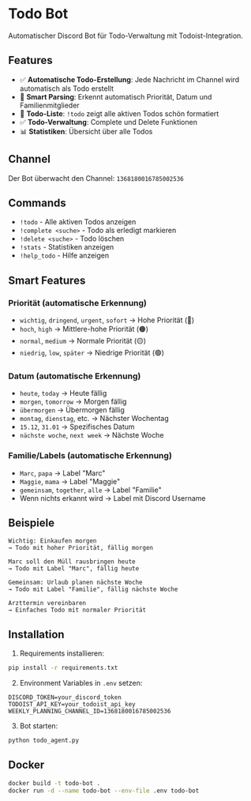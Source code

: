 # Todo Bot

Automatischer Discord Bot für Todo-Verwaltung mit Todoist-Integration.

## Features

- ✅ **Automatische Todo-Erstellung**: Jede Nachricht im Channel wird automatisch als Todo erstellt
- 🎯 **Smart Parsing**: Erkennt automatisch Priorität, Datum und Familienmitglieder
- 📝 **Todo-Liste**: `!todo` zeigt alle aktiven Todos schön formatiert
- ✅ **Todo-Verwaltung**: Complete und Delete Funktionen
- 📊 **Statistiken**: Übersicht über alle Todos

## Channel

Der Bot überwacht den Channel: `1368180016785002536`

## Commands

- `!todo` - Alle aktiven Todos anzeigen
- `!complete <suche>` - Todo als erledigt markieren
- `!delete <suche>` - Todo löschen  
- `!stats` - Statistiken anzeigen
- `!help_todo` - Hilfe anzeigen

## Smart Features

### Priorität (automatische Erkennung)
- `wichtig`, `dringend`, `urgent`, `sofort` → Hohe Priorität (🔴)
- `hoch`, `high` → Mittlere-hohe Priorität (🟠)
- `normal`, `medium` → Normale Priorität (🟡)
- `niedrig`, `low`, `später` → Niedrige Priorität (🟢)

### Datum (automatische Erkennung)
- `heute`, `today` → Heute fällig
- `morgen`, `tomorrow` → Morgen fällig  
- `übermorgen` → Übermorgen fällig
- `montag`, `dienstag`, etc. → Nächster Wochentag
- `15.12`, `31.01` → Spezifisches Datum
- `nächste woche`, `next week` → Nächste Woche

### Familie/Labels (automatische Erkennung)
- `Marc`, `papa` → Label "Marc"
- `Maggie`, `mama` → Label "Maggie"  
- `gemeinsam`, `together`, `alle` → Label "Familie"
- Wenn nichts erkannt wird → Label mit Discord Username

## Beispiele

```
Wichtig: Einkaufen morgen
→ Todo mit hoher Priorität, fällig morgen

Marc soll den Müll rausbringen heute
→ Todo mit Label "Marc", fällig heute

Gemeinsam: Urlaub planen nächste Woche  
→ Todo mit Label "Familie", fällig nächste Woche

Arzttermin vereinbaren
→ Einfaches Todo mit normaler Priorität
```

## Installation

1. Requirements installieren:
```bash
pip install -r requirements.txt
```

2. Environment Variables in `.env` setzen:
```
DISCORD_TOKEN=your_discord_token
TODOIST_API_KEY=your_todoist_api_key
WEEKLY_PLANNING_CHANNEL_ID=1368180016785002536
```

3. Bot starten:
```bash
python todo_agent.py
```

## Docker

```bash
docker build -t todo-bot .
docker run -d --name todo-bot --env-file .env todo-bot
```
